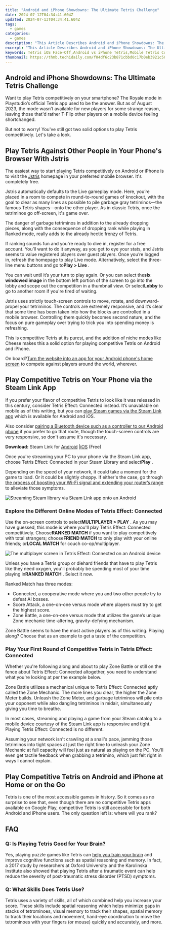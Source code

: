 ```yaml
---
title: "Android and iPhone Showdowns: The Ultimate Tetris Challenge"
date: 2024-07-12T04:34:41.604Z
updated: 2024-07-13T04:34:41.604Z
tags:
  - games
categories:
  - games
description: "This Article Describes Android and iPhone Showdowns: The Ultimate Tetris Challenge"
excerpt: "This Article Describes Android and iPhone Showdowns: The Ultimate Tetris Challenge"
keywords: Tetris iOS Face-Off,Android vs iPhone Tetris,Mobile Tetris Comparison,Puzzle Game Smartphone Battle,Tetris on iPhone vs Android,Smartphones Tetris Showdown,Ultimate Tetris Device Test
thumbnail: https://thmb.techidaily.com/f04df6c23b871cbbd0c17b0eb3921c505712d724d4bbb61a362d901e0200289d.jpg
---
```


## Android and iPhone Showdowns: The Ultimate Tetris Challenge

 Want to play Tetris competitively on your smartphone? The Royale mode in Playstudio’s official Tetris app used to be the answer. But as of August 2023, the mode wasn’t available for new players for some strange reason, leaving those that'd rather T-Flip other players on a mobile device feeling shortchanged.

 But not to worry! You've still got two solid options to play Tetris competitively. Let's take a look.

## Play Tetris Against Other People in Your Phone's Browser With Jstris

 The easiest way to start playing Tetris competitively on Android or iPhone is to visit the [Jstris](https://jstris.jezevec10.com/) homepage in your preferred mobile browser. It's completely free.

 Jstris automatically defaults to the Live gameplay mode. Here, you’re placed in a room to compete in round-to-round games of knockout, with the goal to clear as many lines as possible to pile garbage gray tetriminos—the famous Tetris shapes—onto the other player. As in classic Tetris, once the tetriminos go off-screen, it's game over.

 The danger of garbage tetriminos in addition to the already dropping pieces, along with the consequence of dropping rank while playing in Ranked mode, really adds to the already hectic frenzy of Tetris.

 If ranking sounds fun and you're ready to dive in, register for a free account. You’ll want to do it anyway, as you get to eye your stats, and Jstris seems to value registered players over guest players. Once you’re logged in, refresh the homepage to play Live mode. Alternatively, select the three-line menu buttons and go to**Play > Live** .

 You can wait until it’s your turn to play again. Or you can select the**six windowed image** in the bottom left portion of the screen to go into the lobby and scope out the competition in a thumbnail view. Or select**Lobby** to go to another room if you're tired of waiting.

 Jstris uses strictly touch-screen controls to move, rotate, and downward-propel your tetriminos. The controls are extremely responsive, and it’s clear that some time has been taken into how the blocks are controlled in a mobile browser. Controlling them quickly becomes second nature, and the focus on pure gameplay over trying to trick you into spending money is refreshing.

 This is competitive Tetris at its purest, and the addition of niche modes like Cheese makes this a solid option for playing competitive Tetris on Android and iPhone.

 On board?[Turn the website into an app for your Android phone's home screen](https://www.makeuseof.com/tag/how-to-turn-any-website-android-app-seconds/) to compete against players around the world, wherever.

## Play Competitive Tetris on Your Phone via the Steam Link App

 If you prefer your flavor of competitive Tetris to look like it was released in this century, consider Tetris Effect: Connected instead. It’s unavailable on mobile as of this writing, but you can [play Steam games via the Steam Link app](https://www.makeuseof.com/tag/steam-link-android/) which is available for Android and iOS.

 Also consider [pairing a Bluetooth device such as a controller to our Android phone](https://www.makeuseof.com/how-to-connect-android-bluetooth/) if you prefer to go that route, though the touch-screen controls are very responsive, so don't assume it's necessary.

**Download:** Steam Link for [Android](https://www.anrdoezrs.net/links/7251228/type/dlg/sid/UUmuoUeUpU2029011/https://play.google.com/store/apps/details?id=com.valvesoftware.steamlink&pcampaignid=web%5Fshare) |[iOS](https://apps.apple.com/us/app/steam-link/id1246969117) (Free)

 Once you're streaming your PC to your phone via the Steam Link app, choose Tetris Effect: Connected in your Steam Library and select**Play** .

 Depending on the speed of your network, it could take a moment for the game to load. Or it could be slightly choppy. If either's the case, go through [the process of boosting your Wi-Fi signal and extending your router’s range](https://www.makeuseof.com/tag/how-to-boost-wifi-signal/) to alleviate those symptoms.

![Streaming Steam library via Steam Link app onto an Android](https://static1.makeuseofimages.com/wordpress/wp-content/uploads/wm/2023/08/tec-steam-library.jpg)

### Explore the Different Online Modes of Tetris Effect: Connected

 Use the on-screen controls to select**MULTIPLAYER > PLAY** . As you may have guessed, this mode is where you'll play Tetris Effect: Connected competitively. Choose**RANKED MATCH** if you want to play competitively with total strangers; choose**FRIEND MATCH** to only play with your online friends; or**LOCAL MATCH** for couch co-op/multiplayer.

![The multiplayer screen in Tetris Effect: Connected on an Android device](https://static1.makeuseofimages.com/wordpress/wp-content/uploads/wm/2023/08/tec-multiplayer.jpg)

 Unless you have a Tetris group or diehard friends that have to play Tetris like they need oxygen, you'll probably be spending most of your time playing in**RANKED MATCH** . Select it now.

Ranked Match has three modes:

* Connected, a cooperative mode where you and two other people try to defeat AI bosses.
* Score Attack, a one-on-one versus mode where players must try to get the highest score.
* Zone Battle, a one-on-one versus mode that utilizes the game’s unique Zone mechanic time-altering, gravity-defying mechanism.

 Zone Battle seems to have the most active players as of this writing. Playing along? Choose that as an example to get a taste of the competition.

### Play Your First Round of Competitive Tetris in Tetris Effect: Connected

 Whether you're following along and about to play Zone Battle or still on the fence about Tetris Effect: Connected altogether, you need to understand what you're looking at per the example below.

 Zone Battle utilizes a mechanical unique to Tetris Effect: Connected aptly called the Zone Mechanic. The more lines you clear, the higher the Zone Meter builds. Unleash the Zone Meter, and garbage tetriminos will pile onto your opponent while also dangling tetriminos in midair, simultaneously giving you time to breathe.

 In most cases, streaming and playing a game from your Steam catalog to a mobile device courtesy of the Steam Link app is responsive and tight. Playing Tetris Effect: Connected is no different.

 Assuming your network isn't crawling at a snail's pace, jamming those tetriminos into tight spaces at just the right time to unleash your Zone Mechanic at full capacity will feel just as natural as playing on the PC. You'll even get tactile feedback when grabbing a tetrimino, which just felt right in ways I cannot explain.

## Play Competitive Tetris on Android and iPhone at Home or on the Go

 Tetris is one of the most accessible games in history. So it comes as no surprise to see that, even though there are no competitive Tetris apps available on Google Play, competitive Tetris is still accessible for both Android and iPhone users. The only question left is: where will you rank?

## FAQ

### Q: Is Playing Tetris Good for Your Brain?

 Yes, playing puzzle games like Tetris can [help you train your brain](https://www.makeuseof.com/brain-train-awesome-websites/) and improve cognitive functions such as spatial reasoning and memory. In fact, a 2017 study by researchers at Oxford University and the Karolinska Institute also showed that playing Tetris after a traumatic event can help reduce the severity of post-traumatic stress disorder (PTSD) symptoms.

### Q: What Skills Does Tetris Use?

 Tetris uses a variety of skills, all of which combined help you increase your score. These skills include spatial reasoning which helps minimize gaps in stacks of tetrominoes, visual memory to track their shapes, spatial memory to track their locations and movement, hand-eye coordination to move the tetrominoes with your fingers (or mouse) quickly and accurately, and more.


<ins class="adsbygoogle"
     style="display:block"
     data-ad-format="autorelaxed"
     data-ad-client="ca-pub-7571918770474297"
     data-ad-slot="1223367746"></ins>



<ins class="adsbygoogle"
     style="display:block"
     data-ad-client="ca-pub-7571918770474297"
     data-ad-slot="8358498916"
     data-ad-format="auto"
     data-full-width-responsive="true"></ins>


